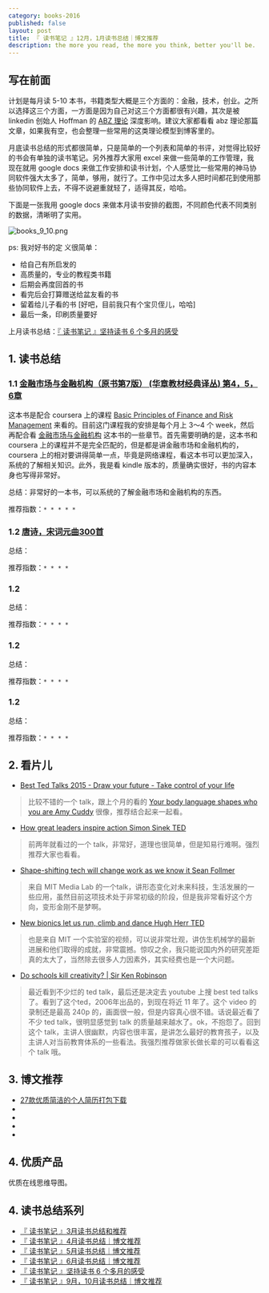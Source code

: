 ```yaml
---
category: books-2016
published: false
layout: post
title: 『 读书笔记 』12月，1月读书总结｜博文推荐
description: the more you read, the more you think, better you'll be.
---
```


## 写在前面

计划是每月读 5-10 本书，书籍类型大概是三个方面的：金融，技术，创业。之所以选择这三个方面，一方面是因为自己对这三个方面都很有兴趣，其次是被 linkedin 创始人 Hoffman 的 [ABZ 理论](http://techcrunch.com/2012/02/14/in-startups-and-life-you-need-plan-a-b-and-z/) 深度影响。建议大家都看看 abz 理论那篇文章，如果我有空，也会整理一些常用的这类理论模型到博客里的。

月底读书总结的形式都很简单，只是简单的一个列表和简单的书评，对觉得比较好的书会有单独的读书笔记。另外推荐大家用 excel 来做一些简单的工作管理，我现在就用 google docs 来做工作安排和读书计划，个人感觉比一些常用的神马协同软件强大太多了，简单，够用，就行了。工作中见过太多人把时间都花到使用那些协同软件上去，不得不说避重就轻了，适得其反，哈哈。

下面是一张我用 google docs 来做本月读书安排的截图，不同颜色代表不同类别的数据，清晰明了实用。

![books_9_10.png](../images/books_9_10.png)

ps: 我对好书的定  义很简单：

- 给自己有所启发的
- 高质量的，专业的教程类书籍
- 后期会再度回首的书
- 看完后会打算赠送给盆友看的书
- 留着给儿子看的书 [好吧，目前我只有个宝贝侄儿，哈哈]
- 最后一条，印刷质量要好

上月读书总结：[『 读书笔记 』坚持读书 6 个多月的感受](../books-recommend-and-summarize-on-july-2016)


## 1. 读书总结

### 1.1 [金融市场与金融机构（原书第7版） (华章教材经典译丛) 第4，5，6章](https://www.amazon.cn/%E9%87%91%E8%9E%8D%E5%B8%82%E5%9C%BA%E4%B8%8E%E9%87%91%E8%9E%8D%E6%9C%BA%E6%9E%84-%E5%BC%97%E9%9B%B7%E5%BE%B7%E9%87%8C%E5%85%8B-S-%E7%B1%B3%E4%BB%80%E9%87%91-%E6%96%AF%E5%9D%A6%E5%88%A9-G-%E5%9F%83%E9%87%91%E6%96%AF-%E8%91%97/dp/B00UFDW1AE)

这本书是配合 coursera 上的课程 [Basic Principles of Finance and Risk Management](https://www.coursera.org/learn/financial-markets/home/info) 来看的。目前这门课程我的安排是每个月上 3～4 个 week，然后再配合看 [金融市场与金融机构]() 这本书的一些章节。首先需要明确的是，这本书和 coursera 上的课程并不是完全匹配的，但是都是讲金融市场和金融机构的，coursera 上的相对要讲得简单一点，毕竟是网络课程，看这本书可以更加深入，系统的了解相关知识。此外，我是看 kindle 版本的，质量确实很好，书的内容本身也写得非常好。

总结：非常好的一本书，可以系统的了解金融市场和金融机构的东西。

推荐指数：`* * * * *`



### 1.2 [唐诗，宋词元曲300首](https://www.amazon.cn/dp/B009Z5TEQC/ref=sr_1_1?ie=UTF8&qid=1486448428)



总结：

推荐指数：`* * * *`


### 1.2 []()


总结：

推荐指数：`* * * *`


### 1.2 []()


总结：

推荐指数：`* * * *`


### 1.2 []()


总结：

推荐指数：`* * * *`



## 2. 看片儿

- [Best Ted Talks 2015 - Draw your future - Take control of your life](https://www.youtube.com/watch?v=4vl6wCiUZYc)

> 比较不错的一个 talk，跟上个月的看的 [Your body language shapes who you are Amy Cuddy](https://www.youtube.com/watch?v=Ks-_Mh1QhMc) 很像，推荐结合起来一起看。

- [How great leaders inspire action Simon Sinek TED ](https://www.youtube.com/watch?v=qp0HIF3SfI4)

> 前两年就看过的一个 talk，非常好，道理也很简单，但是知易行难啊。强烈推荐大家也看看。

- [Shape-shifting tech will change work as we know it Sean Follmer](https://www.youtube.com/watch?v=8sheoGMsy3Q)

> 来自 MIT Media Lab 的一个talk，讲形态变化对未来科技，生活发展的一些应用，虽然目前这项技术处于非常初级的阶段，但是我非常看好这个方向，变形金刚不是梦啊。

- [New bionics let us run, climb and dance Hugh Herr TED ](https://www.youtube.com/watch?v=CDsNZJTWw0w)

> 也是来自 MIT 一个实验室的视频，可以说非常壮观，讲仿生机械学的最新进展和他们取得的成就，非常震撼。惊叹之余，我只能说国内外的研究差距真的太大了，当然除去很多人力因素外，其实经费也是一个大问题。

- [Do schools kill creativity? | Sir Ken Robinson](https://www.youtube.com/watch?v=iG9CE55wbtY&index=2&list=PLym8Ko04Dio2rGMndvXDiScNtw2HbP5r8)

> 最近看到不少烂的 ted talk，最后还是决定去 youtube 上搜 best ted talks 了。看到了这个ted，2006年出品的，到现在将近 11 年了。这个 video 的录制还是最高 240p 的，画面很一般，但是内容真心很不错。话说最近看了不少 ted talk，很明显感觉到 talk 的质量越来越水了。ok，不抱怨了。回到这个 talk，主讲人很幽默，内容也很丰富，是讲怎么最好的教育孩子，以及主讲人对当前教育体系的一些看法。我强烈推荐做家长做长辈的可以看看这个 talk 哦。

## 3. 博文推荐 

- [27款优质简洁的个人简历打包下载](http://xituqu.com/535.html)
- []()
- []()
- []()
- []()


## 4. 优质产品


优质在线思维导图。

## 4. 读书总结系列

- [『 读书笔记 』3月读书总结和推荐](../books-recommend-and-summarize-on-mar-2016)
- [『 读书笔记 』4月读书总结｜博文推荐](../books-recommend-and-summarize-on-apr-2016)
- [『 读书笔记 』5月读书总结｜博文推荐](../books-recommend-and-summarize-on-May-2016)
- [『 读书笔记 』6月读书总结｜博文推荐](../books-recommend-and-summarize-on-June-2016)
- [『 读书笔记 』坚持读书 6 个多月的感受](../books-recommend-and-summarize-on-july-2016)
- [『 读书笔记 』9月，10月读书总结｜博文推荐](../books-recommend-and-summarize-on-sep-2016)